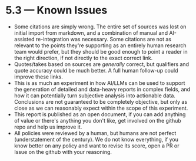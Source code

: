 # 5.3 — Known Issues

- Some citations are simply wrong. The entire set of sources was lost on initial import from markdown, and a combination of manual and AI-assisted re-integration was necessary. Some citations are not as relevant to the points they're supporting as an entirely human research team would prefer, but they should be good enough to point a reader in the right direction, if not directly to the exact correct link. 
- Quotes/takes based on sources are _generally_ correct, but qualifiers and quote accuracy could be much better. A full human follow-up could improve these links.
- This is as much an experiment in how AI/LLMs can be used to support the generation of detailed and data-heavy reports in complex fields, and how it can potentially turn subjective analysis into actionable data. Conclusions are not guaranteed to be completely objective, but only as close as we can reasonably expect within the scope of this experiment.
- This report is published as an open document, if you can add anything of value or there's anything you don't like, get involved on the github repo and help us improve it.
- All policies were reviewed by a human, but humans are not perfect (understatement of the century). We do not know everything, if you know better on any policy and want to revise its score, open a PR or Issue on the github with your reasoning.